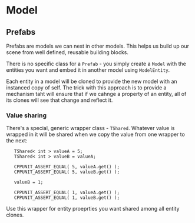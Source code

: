 # Model #

## Prefabs ##

Prefabs are models we can nest in other models.
This helps us build up our scene from well defined, reusable building blocks.

There is no specific class for a `Prefab` - you simply create a `Model` with the entities you want and embed it in another model using `ModelEntity`.

Each entity in a model will be cloned to provide the new model with an instanced copy of self.
The trick with this approach is to provide a mechanism taht will ensure that if we cahnge a property of an entity, all of its clones will see that change and reflect it.

### Value sharing ###

There's a special, generic wrapper class - `TShared`. Whatever value is wrapped in it will be shared when we copy the value from one wrapper to the next:

```
   TShared< int > valueA = 5;
   TShared< int > valueB = valueA;

   CPPUNIT_ASSERT_EQUAL( 5, valueA.get() );
   CPPUNIT_ASSERT_EQUAL( 5, valueB.get() );

   valueB = 1;

   CPPUNIT_ASSERT_EQUAL( 1, valueA.get() );
   CPPUNIT_ASSERT_EQUAL( 1, valueB.get() );
```

Use this wrapper for entity proeprties you want shared among all entity clones.